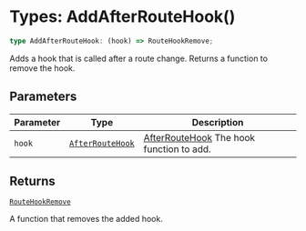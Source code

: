 # Types: AddAfterRouteHook()

```ts
type AddAfterRouteHook: (hook) => RouteHookRemove;
```

Adds a hook that is called after a route change. Returns a function to remove the hook.

## Parameters

| Parameter | Type | Description |
| ------ | ------ | ------ |
| `hook` | [`AfterRouteHook`](AfterRouteHook.md) | [AfterRouteHook](AfterRouteHook.md) The hook function to add. |

## Returns

[`RouteHookRemove`](RouteHookRemove.md)

A function that removes the added hook.
